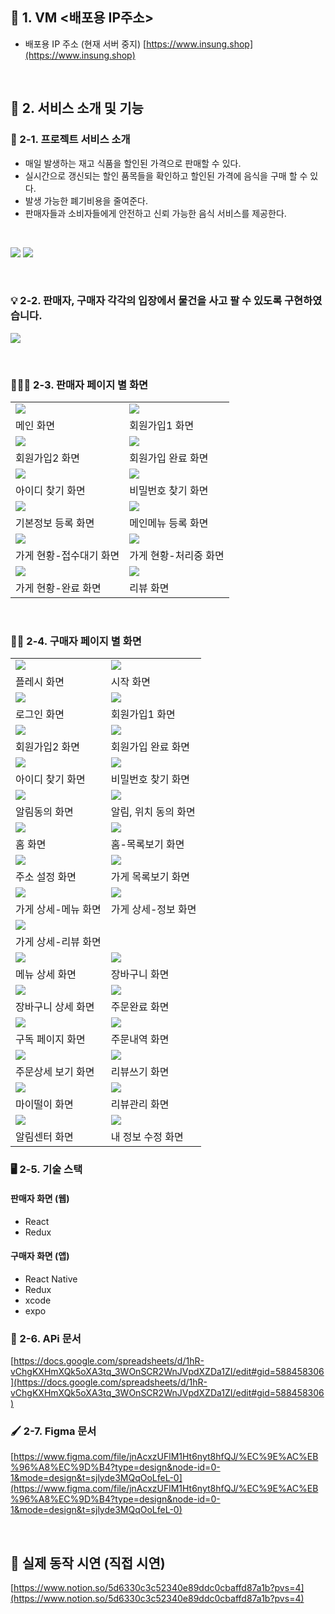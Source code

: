 
## 📡 1. VM <배포용 IP주소> 

- 배포용 IP 주소 (현재 서버 중지)
[https://www.insung.shop](https://www.insung.shop)


<br>

## 🔎 2. 서비스 소개 및 기능

### 🏡 2-1. 프로젝트 서비스 소개

- 매일 발생하는 재고 식품을 할인된 가격으로 판매할 수 있다.
- 실시간으로 갱신되는 할인 품목들을 확인하고 할인된 가격에 음식을 구매 할 수 있다.
- 발생 가능한 폐기비용을 줄여준다.
- 판매자들과 소비자들에게 안전하고 신뢰 가능한 음식 서비스를 제공한다.

<br>

![](https://velog.velcdn.com/images/raoni/post/fbb2a57d-1449-4a8c-8597-9f137f91e3ed/image.png)
![](https://velog.velcdn.com/images/raoni/post/2f7df688-13be-4a8d-ac5d-33028ac3d23a/image.png)

<br>

### 💡 2-2. 판매자, 구매자 각각의 입장에서 물건을 사고 팔 수 있도록 구현하였습니다.
![](https://velog.velcdn.com/images/raoni/post/650e708a-d87b-449f-8f76-21b2bf89b5d3/image.png)


<br>


### 🧑🏻‍🍳 2-3. 판매자 페이지 별 화면

|||
|---|---|
|![](https://velog.velcdn.com/images/raoni/post/7dad3177-ea60-47b9-83a2-d60e8369b0da/image.png)|![](https://velog.velcdn.com/images/raoni/post/e4ee97a1-a04a-41dc-af58-4e8e45ab28dc/image.png)|
|메인 화면|회원가입1 화면|
|![](https://velog.velcdn.com/images/raoni/post/f11f6195-823a-4796-8ad8-15971ea4f52f/image.png)|![](https://velog.velcdn.com/images/raoni/post/4d71ef7b-049b-4c4f-92d7-27ef3b58f442/image.png)|
|회원가입2 화면|회원가입 완료 화면|
|![](https://velog.velcdn.com/images/raoni/post/4f710bd6-dc02-4f3f-8aaf-b1d2056ca1bb/image.png)|![](https://velog.velcdn.com/images/raoni/post/fb734b72-6572-4c48-a7d2-d607f3c3f3fc/image.png)|
|아이디 찾기 화면|비밀번호 찾기 화면|
|![](https://velog.velcdn.com/images/raoni/post/72ff5b9f-cbc5-4dcd-a844-0e2f2cca7fd9/image.png)|![](https://velog.velcdn.com/images/raoni/post/765eb729-e29d-4cf1-b484-54a62ab30732/image.png)|
|기본정보 등록 화면|메인메뉴 등록 화면|
|![](https://velog.velcdn.com/images/raoni/post/e640e00e-bc0e-4222-bfa6-53391dad0ab4/image.png)|![](https://velog.velcdn.com/images/raoni/post/6add89ee-bd27-4114-a95b-c6d6f65467c1/image.png)|
|가게 현황-접수대기 화면|가게 현황-처리중 화면|
|![](https://velog.velcdn.com/images/raoni/post/11b9c280-2d09-4dd9-9614-407bfb3da0f5/image.png)|![](https://velog.velcdn.com/images/raoni/post/062cc17c-5fce-42ec-b006-e8ec720656c4/image.png)|
|가게 현황-완료 화면|리뷰 화면|

<br>

### 🙋🏻 2-4. 구매자 페이지 별 화면
|||
|------|---|
|![](https://velog.velcdn.com/images/raoni/post/86c4c8a1-e04a-42cd-b866-63b887b1c782/image.png)|![](https://velog.velcdn.com/images/raoni/post/3590bf2c-e707-462b-8165-a4e31c458131/image.png)|
|플레시 화면|시작 화면|
|![](https://velog.velcdn.com/images/raoni/post/14abb827-749f-4412-98a9-b279bf0d1f93/image.png)|![](https://velog.velcdn.com/images/raoni/post/2867fbcb-16fc-4b5d-b323-d4f1f50a3026/image.png)|
|로그인 화면|회원가입1 화면|
|![](https://velog.velcdn.com/images/raoni/post/d0f1b5df-ff67-4cfb-aa30-a15524efa1c1/image.png)|![](https://velog.velcdn.com/images/raoni/post/0ea08e03-cc44-4d64-8aba-f7237b6a128a/image.png)|
|회원가입2 화면|회원가입 완료 화면|
|![](https://velog.velcdn.com/images/raoni/post/efbdcdfe-62de-46e9-a885-53b79c0d48aa/image.png)|![](https://velog.velcdn.com/images/raoni/post/6926fc12-838b-47f7-b692-b4d87d8715d5/image.png)|
|아이디 찾기 화면|비밀번호 찾기 화면|
|![](https://velog.velcdn.com/images/raoni/post/13bc9748-3278-4a4c-8adb-1f2c080dad6c/image.png)|![](https://velog.velcdn.com/images/raoni/post/ee6cc9de-bdf1-483e-ad9d-fb97dd9ca3ad/image.png)|
|알림동의 화면|알림, 위치 동의 화면|
|![](https://velog.velcdn.com/images/raoni/post/0a309327-757c-46e8-8cfb-f700f9fa6f2c/image.png)|![](https://velog.velcdn.com/images/raoni/post/233fb73e-dac2-4630-9a38-368b32dad023/image.png)|
|홈 화면|홈-목록보기 화면|
|![](https://velog.velcdn.com/images/raoni/post/90ddf5dc-b861-4a85-a051-98e39bcf88a1/image.png)|![](https://velog.velcdn.com/images/raoni/post/5c66a54b-7328-495c-a7c3-c5508ed80884/image.png)|
|주소 설정 화면|가게 목록보기 화면|
|![](https://velog.velcdn.com/images/raoni/post/16af30d0-e0e6-45ec-a133-83a38cd5fafa/image.png)|![](https://velog.velcdn.com/images/raoni/post/9581d738-58fa-47a7-b8d3-6e98e5c3f3af/image.png)|
|가게 상세-메뉴 화면|가게 상세-정보 화면|
|![](https://velog.velcdn.com/images/raoni/post/9c191e6f-9eab-4b1c-8944-15bb2220e5c9/image.png)|
|가게 상세-리뷰 화면|
|![](https://velog.velcdn.com/images/raoni/post/72b05afc-c6da-4bf5-b8e7-f29474682f92/image.png)|![](https://velog.velcdn.com/images/raoni/post/c498b97e-ae70-4ce5-bf3f-d42cfac64048/image.png)|
|메뉴 상세 화면|장바구니 화면|
|![](https://velog.velcdn.com/images/raoni/post/f2437813-064e-4814-9fbc-d99d4d3b003c/image.png)|![](https://velog.velcdn.com/images/raoni/post/86f71896-a7c3-4ad7-817d-ed0a6a66adf4/image.png)|
|장바구니 상세 화면|주문완료 화면|
|![](https://velog.velcdn.com/images/raoni/post/b49db36c-d7b9-4465-8db0-1c30af83ad40/image.png)|![](https://velog.velcdn.com/images/raoni/post/ac871bc7-4521-4d4c-9874-463b913c1fb7/image.png)|
|구독 페이지 화면|주문내역 화면|
|![](https://velog.velcdn.com/images/raoni/post/3d5cddd7-ac39-408b-be9c-626d4f04ff19/image.png)|![](https://velog.velcdn.com/images/raoni/post/c8d94da2-e0fe-404b-85d2-c80d0e7b073a/image.png)|
|주문상세 보기 화면|리뷰쓰기 화면|
|![](https://velog.velcdn.com/images/raoni/post/f219bab4-d51d-48d7-8855-d9cfcac7c86a/image.png)|![](https://velog.velcdn.com/images/raoni/post/0855fe1e-9d6c-4357-96f3-4e9f19b3d760/image.png)|
|마이떨이 화면|리뷰관리 화면|
|![](https://velog.velcdn.com/images/raoni/post/1a4210b1-20c9-44fe-95d7-d47ae84752bb/image.png)|![](https://velog.velcdn.com/images/raoni/post/99bae1d8-85e3-4899-8503-8312b1d90c8a/image.png)|
|알림센터 화면|내 정보 수정 화면|


### 🖥️ 2-5. 기술 스택
#### 판매자 화면 (웹)
- React
- Redux

#### 구매자 화면 (앱)
- React Native
- Redux
- xcode
- expo

### 🧷 2-6. APi 문서
[https://docs.google.com/spreadsheets/d/1hR-vChgKXHmXQk5oXA3tq_3WOnSCR2WnJVpdXZDa1ZI/edit#gid=588458306](https://docs.google.com/spreadsheets/d/1hR-vChgKXHmXQk5oXA3tq_3WOnSCR2WnJVpdXZDa1ZI/edit#gid=588458306)

### 🖌️ 2-7. Figma 문서
[https://www.figma.com/file/jnAcxzUFlM1Ht6nyt8hfQJ/%EC%9E%AC%EB%96%A8%EC%9D%B4?type=design&node-id=0-1&mode=design&t=sjlyde3MQqOoLfeL-0](https://www.figma.com/file/jnAcxzUFlM1Ht6nyt8hfQJ/%EC%9E%AC%EB%96%A8%EC%9D%B4?type=design&node-id=0-1&mode=design&t=sjlyde3MQqOoLfeL-0)


<br>



## 👀 실제 동작 시연 (직접 시연)
[https://www.notion.so/5d6330c3c52340e89ddc0cbaffd87a1b?pvs=4](https://www.notion.so/5d6330c3c52340e89ddc0cbaffd87a1b?pvs=4)


